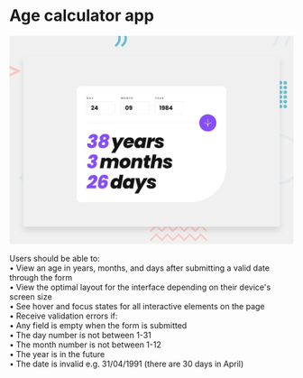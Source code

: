 # Age calculator app

![Design preview for the Age calculator app coding challenge](./design/desktop-preview.jpg)

Users should be able to:  
• View an age in years, months, and days after submitting a valid date through the form  
• View the optimal layout for the interface depending on their device's screen size  
• See hover and focus states for all interactive elements on the page  
• Receive validation errors if:  
 • Any field is empty when the form is submitted  
 • The day number is not between 1-31  
 • The month number is not between 1-12  
 • The year is in the future  
 • The date is invalid e.g. 31/04/1991 (there are 30 days in April)
